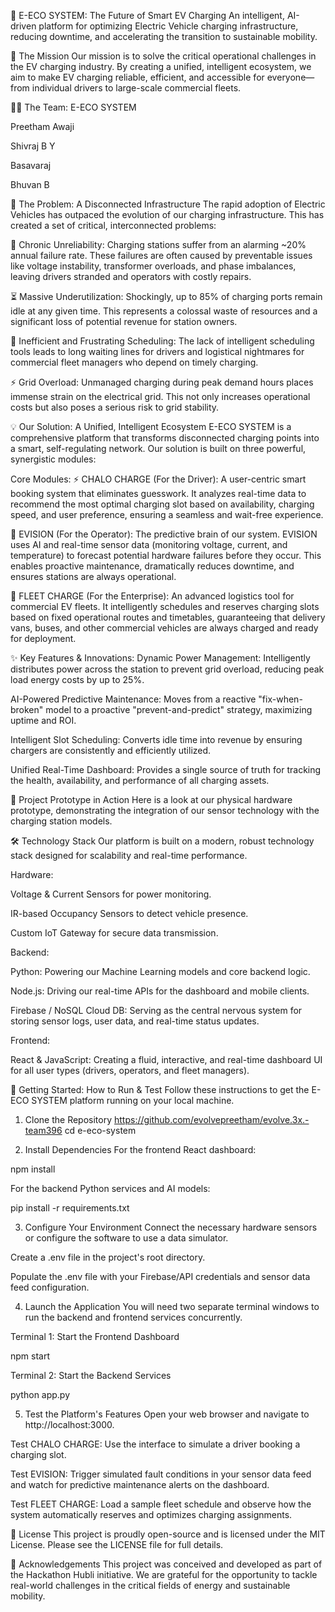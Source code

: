 🚗 E-ECO SYSTEM: The Future of Smart EV Charging
An intelligent, AI-driven platform for optimizing Electric Vehicle charging infrastructure, reducing downtime, and accelerating the transition to sustainable mobility.

🚀 The Mission
Our mission is to solve the critical operational challenges in the EV charging industry. By creating a unified, intelligent ecosystem, we aim to make EV charging reliable, efficient, and accessible for everyone—from individual drivers to large-scale commercial fleets.

🧑‍💻 The Team: E-ECO SYSTEM

Preetham Awaji

Shivraj B Y

Basavaraj

Bhuvan B

🔎 The Problem: A Disconnected Infrastructure
The rapid adoption of Electric Vehicles has outpaced the evolution of our charging infrastructure. This has created a set of critical, interconnected problems:

🔌 Chronic Unreliability: Charging stations suffer from an alarming ~20% annual failure rate. These failures are often caused by preventable issues like voltage instability, transformer overloads, and phase imbalances, leaving drivers stranded and operators with costly repairs.

⏳ Massive Underutilization: Shockingly, up to 85% of charging ports remain idle at any given time. This represents a colossal waste of resources and a significant loss of potential revenue for station owners.

🔄 Inefficient and Frustrating Scheduling: The lack of intelligent scheduling tools leads to long waiting lines for drivers and logistical nightmares for commercial fleet managers who depend on timely charging.

⚡ Grid Overload: Unmanaged charging during peak demand hours places immense strain on the electrical grid. This not only increases operational costs but also poses a serious risk to grid stability.

💡 Our Solution: A Unified, Intelligent Ecosystem
E-ECO SYSTEM is a comprehensive platform that transforms disconnected charging points into a smart, self-regulating network. Our solution is built on three powerful, synergistic modules:

Core Modules:
⚡ CHALO CHARGE (For the Driver):
A user-centric smart booking system that eliminates guesswork. It analyzes real-time data to recommend the most optimal charging slot based on availability, charging speed, and user preference, ensuring a seamless and wait-free experience.

🧠 EVISION (For the Operator):
The predictive brain of our system. EVISION uses AI and real-time sensor data (monitoring voltage, current, and temperature) to forecast potential hardware failures before they occur. This enables proactive maintenance, dramatically reduces downtime, and ensures stations are always operational.

🚚 FLEET CHARGE (For the Enterprise):
An advanced logistics tool for commercial EV fleets. It intelligently schedules and reserves charging slots based on fixed operational routes and timetables, guaranteeing that delivery vans, buses, and other commercial vehicles are always charged and ready for deployment.

✨ Key Features & Innovations:
Dynamic Power Management: Intelligently distributes power across the station to prevent grid overload, reducing peak load energy costs by up to 25%.

AI-Powered Predictive Maintenance: Moves from a reactive "fix-when-broken" model to a proactive "prevent-and-predict" strategy, maximizing uptime and ROI.

Intelligent Slot Scheduling: Converts idle time into revenue by ensuring chargers are consistently and efficiently utilized.

Unified Real-Time Dashboard: Provides a single source of truth for tracking the health, availability, and performance of all charging assets.

📸 Project Prototype in Action
Here is a look at our physical hardware prototype, demonstrating the integration of our sensor technology with the charging station models.

🛠️ Technology Stack
Our platform is built on a modern, robust technology stack designed for scalability and real-time performance.

Hardware:

Voltage & Current Sensors for power monitoring.

IR-based Occupancy Sensors to detect vehicle presence.

Custom IoT Gateway for secure data transmission.

Backend:

Python: Powering our Machine Learning models and core backend logic.

Node.js: Driving our real-time APIs for the dashboard and mobile clients.

Firebase / NoSQL Cloud DB: Serving as the central nervous system for storing sensor logs, user data, and real-time status updates.

Frontend:

React & JavaScript: Creating a fluid, interactive, and real-time dashboard UI for all user types (drivers, operators, and fleet managers).

🚀 Getting Started: How to Run & Test
Follow these instructions to get the E-ECO SYSTEM platform running on your local machine.

1. Clone the Repository
https://github.com/evolvepreetham/evolve.3x.-team396
cd e-eco-system

2. Install Dependencies
For the frontend React dashboard:

npm install

For the backend Python services and AI models:

pip install -r requirements.txt

3. Configure Your Environment
Connect the necessary hardware sensors or configure the software to use a data simulator.

Create a .env file in the project's root directory.

Populate the .env file with your Firebase/API credentials and sensor data feed configuration.

4. Launch the Application
You will need two separate terminal windows to run the backend and frontend services concurrently.

Terminal 1: Start the Frontend Dashboard

npm start

Terminal 2: Start the Backend Services

python app.py

5. Test the Platform's Features
Open your web browser and navigate to http://localhost:3000.

Test CHALO CHARGE: Use the interface to simulate a driver booking a charging slot.

Test EVISION: Trigger simulated fault conditions in your sensor data feed and watch for predictive maintenance alerts on the dashboard.

Test FLEET CHARGE: Load a sample fleet schedule and observe how the system automatically reserves and optimizes charging assignments.

📜 License
This project is proudly open-source and is licensed under the MIT License. Please see the LICENSE file for full details.

🙌 Acknowledgements
This project was conceived and developed as part of the Hackathon Hubli initiative. We are grateful for the opportunity to tackle real-world challenges in the critical fields of energy and sustainable mobility.
